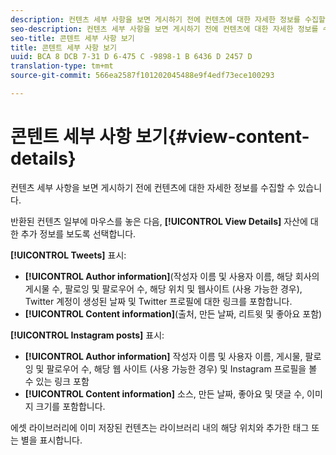 ```yaml
---
description: 컨텐츠 세부 사항을 보면 게시하기 전에 컨텐츠에 대한 자세한 정보를 수집할 수 있습니다.
seo-description: 컨텐츠 세부 사항을 보면 게시하기 전에 컨텐츠에 대한 자세한 정보를 수집할 수 있습니다.
seo-title: 콘텐트 세부 사항 보기
title: 콘텐트 세부 사항 보기
uuid: BCA 8 DCB 7-31 D 6-475 C -9898-1 B 6436 D 2457 D
translation-type: tm+mt
source-git-commit: 566ea2587f101202045488e9f4edf73ece100293

---
```



# 콘텐트 세부 사항 보기{#view-content-details}

컨텐츠 세부 사항을 보면 게시하기 전에 컨텐츠에 대한 자세한 정보를 수집할 수 있습니다.

반환된 컨텐츠 일부에 마우스를 놓은 다음, **[!UICONTROL View Details]** 자산에 대한 추가 정보를 보도록 선택합니다.

**[!UICONTROL Tweets]** 표시:

* **[!UICONTROL Author information]**(작성자 이름 및 사용자 이름, 해당 회사의 게시물 수, 팔로잉 및 팔로우어 수, 해당 위치 및 웹사이트 (사용 가능한 경우), Twitter 계정이 생성된 날짜 및 Twitter 프로필에 대한 링크를 포함합니다.
* **[!UICONTROL Content information]**(출처, 만든 날짜, 리트윗 및 좋아요 포함)

**[!UICONTROL Instagram posts]** 표시:

* **[!UICONTROL Author information]** 작성자 이름 및 사용자 이름, 게시물, 팔로잉 및 팔로우어 수, 해당 웹 사이트 (사용 가능한 경우) 및 Instagram 프로필을 볼 수 있는 링크 포함
* **[!UICONTROL Content information]** 소스, 만든 날짜, 좋아요 및 댓글 수, 이미지 크기를 포함합니다.

에셋 라이브러리에 이미 저장된 컨텐츠는 라이브러리 내의 해당 위치와 추가한 태그 또는 별을 표시합니다.

